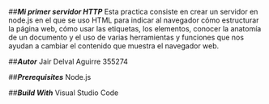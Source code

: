  ##***Mi primer servidor HTTP***
Esta practica consiste en crear un servidor en node.js en el que se uso HTML para indicar al navegador cómo estructurar la página web, cómo usar las etiquetas, los elementos, conocer la anatomía de un documento y el uso de varias herramientas y funciones que nos ayudan a cambiar el contenido que muestra el navegador web.

 ##***Autor***
Jair Delval Aguirre 355274

 ##***Prerequisites***
Node.js

 ##***Build With***
Visual Studio Code 
